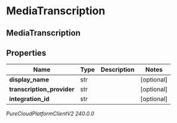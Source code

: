 # MediaTranscription

## MediaTranscription

## Properties

|Name | Type | Description | Notes|
|------------ | ------------- | ------------- | -------------|
| **display_name** | str |  | [optional] |
| **transcription_provider** | str |  | [optional] |
| **integration_id** | str |  | [optional] |



_PureCloudPlatformClientV2 240.0.0_
